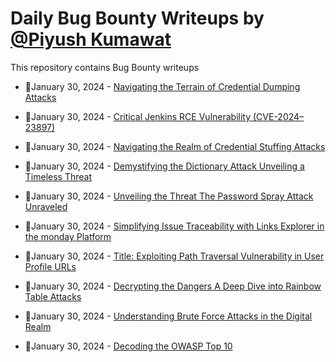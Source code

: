 # Daily Bug Bounty Writeups by [@Piyush Kumawat](https://twitter.com/piyush_supiy) 
This repository contains Bug Bounty writeups

<!-- BLOG-POST-LIST:START -->
 - 💯January 30, 2024 - [Navigating the Terrain of Credential Dumping Attacks](https://medium.com/@Land2Cyber/navigating-the-terrain-of-credential-dumping-attacks-ecc085a0bb60?source=rss------bug_bounty-5) 

 - 💯January 30, 2024 - [Critical Jenkins RCE Vulnerability &lpar;CVE-2024–23897&rpar;](https://medium.com/@elniak/critical-jenkins-rce-vulnerability-cve-2024-23897-402061a2b187?source=rss------bug_bounty-5) 

 - 💯January 30, 2024 - [Navigating the Realm of Credential Stuffing Attacks](https://medium.com/@Land2Cyber/navigating-the-realm-of-credential-stuffing-attacks-9ec2a692633e?source=rss------bug_bounty-5) 

 - 💯January 30, 2024 - [Demystifying the Dictionary Attack Unveiling a Timeless Threat](https://medium.com/@Land2Cyber/demystifying-the-dictionary-attack-unveiling-a-timeless-threat-5a29d4f72e45?source=rss------bug_bounty-5) 

 - 💯January 30, 2024 - [Unveiling the Threat The Password Spray Attack Unraveled](https://medium.com/@Land2Cyber/unveiling-the-threat-the-password-spray-attack-unraveled-e84d4acb6bb3?source=rss------bug_bounty-5) 

 - 💯January 30, 2024 - [Simplifying Issue Traceability with Links Explorer in the monday Platform](https://medium.com/optimizory-apps/simplifying-issue-traceability-with-links-explorer-in-the-monday-platform-c8cfbee37668?source=rss------bug_bounty-5) 

 - 💯January 30, 2024 - [Title: Exploiting Path Traversal Vulnerability in User Profile URLs](https://medium.com/@kataeriidubstep/title-exploiting-path-traversal-vulnerability-in-user-profile-urls-82c0e8ba1a3e?source=rss------bug_bounty-5) 

 - 💯January 30, 2024 - [Decrypting the Dangers A Deep Dive into Rainbow Table Attacks](https://medium.com/@Land2Cyber/decrypting-the-dangers-a-deep-dive-into-rainbow-table-attacks-5b45bdf95e32?source=rss------bug_bounty-5) 

 - 💯January 30, 2024 - [Understanding Brute Force Attacks in the Digital Realm](https://medium.com/@Land2Cyber/understanding-brute-force-attacks-in-the-digital-realm-965c5cec1bae?source=rss------bug_bounty-5) 

 - 💯January 30, 2024 - [Decoding the OWASP Top 10](https://medium.com/@paritoshblogs/decoding-the-owasp-top-10-e193b715cb37?source=rss------bug_bounty-5) 
<!-- BLOG-POST-LIST:END -->
